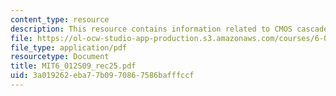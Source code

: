```yaml
---
content_type: resource
description: This resource contains information related to CMOS cascade amplifier.
file: https://ol-ocw-studio-app-production.s3.amazonaws.com/courses/6-012-microelectronic-devices-and-circuits-spring-2009/3a019262eba77b0970867586bafffccf_MIT6_012S09_rec25.pdf
file_type: application/pdf
resourcetype: Document
title: MIT6_012S09_rec25.pdf
uid: 3a019262-eba7-7b09-7086-7586bafffccf
---
```

